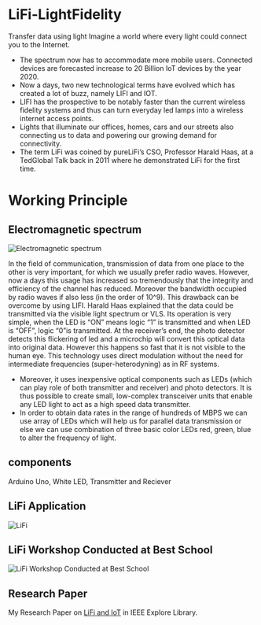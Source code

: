 # LiFi-LightFidelity
Transfer data using light
Imagine a world where every light could connect you to the Internet.
- The spectrum now has to accommodate more mobile users. Connected devices are forecasted increase to 20 Billion IoT devices by the year 2020. 
- Now a days, two new technological terms have evolved which has created a lot of buzz, namely LIFI and IOT.
- LIFI has the prospective to be notably faster than the current wireless fidelity systems and thus can turn everyday led lamps into a wireless internet access points.
- Lights that illuminate our offices, homes, cars and our streets also connecting us to data and powering our growing demand for connectivity.
- The term LiFi was coined by pureLiFi’s CSO, Professor Harald Haas, at a TedGlobal Talk back in 2011 where he demonstrated LiFi for the first time.




# Working Principle
## Electromagnetic spectrum
![Electromagnetic spectrum](https://drastitech.files.wordpress.com/2016/03/images.jpg?w=924)

In the field of communication, transmission of data from one place to the other is very important, for which we usually prefer radio waves. However, now a days this usage has increased so tremendously that the integrity and efficiency of the channel has reduced. Moreover the bandwidth occupied by radio waves if also less (in the order of 10^9). This drawback can be overcome by using LIFI. Harald Haas explained that the data could be transmitted via the visible light spectrum or VLS. Its operation is very simple, when the LED is “ON” means logic “1” is transmitted and when LED is “OFF”, logic “0”is transmitted. At the receiver’s end, the photo detector detects this flickering of led and a microchip will convert this optical data into original data. However this happens so fast that it is not visible to the human eye. This technology uses direct modulation without the need for intermediate frequencies (super-heterodyning) as in RF systems.
- Moreover, it uses inexpensive optical components such as LEDs (which can play role of both transmitter and receiver) and photo detectors. It is thus possible to create small, low-complex transceiver units that enable any LED light to act as a high speed data transmitter.
- In order to obtain data rates in the range of hundreds of MBPS we can use array of LEDs which will help us for parallel data transmission or else we can use combination of three basic color LEDs red, green, blue to alter the frequency of light.
## components
Arduino Uno, White LED, Transmitter and Reciever

## LiFi Application

![LiFi](http://p.ledinside.com/led/2015-04/1429766232_20851.jpg)

## LiFi Workshop Conducted at Best School
![LiFi Workshop Conducted at Best School](https://scontent-ort2-2.xx.fbcdn.net/v/t1.0-0/cp0/e15/q65/p240x240/27073188_209658779586828_1608471580863105864_n.jpg?_nc_cat=105&efg=eyJpIjoibyJ9&_nc_oc=AQnl2L1QdNm2by5GPfKXjIb6LrMM46ILRm9XMyf4-PiU3F1x63IEW9650VsQ3lLI-4jLCG9uX590BskbF8Zv0TKy&_nc_ht=scontent-ort2-2.xx&oh=24f410ae00c742cd501eb923949afd88&oe=5E47B0CD)

## Research Paper

My Research Paper on [LiFi and IoT](https://ieeexplore.ieee.org/document/8585696) in IEEE Explore Library. 
